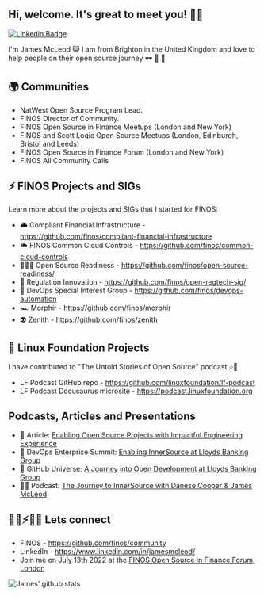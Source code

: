 ## Hi, welcome. It's great to meet you! 👋🏻

[![Linkedin Badge](https://img.shields.io/badge/-jamesmcleod-blue?style=flat-square&logo=Linkedin&logoColor=white&link=https://www.linkedin.com/in/jamesmcleod/)](https://www.linkedin.com/in/jamesmcleod/)

I'm James McLeod 😺 I am from Brighton in the United Kingdom and love to help people on their open source journey 🕶 🐳 🦀

## 🌍 Communities
- NatWest Open Source Program Lead.
- FINOS Director of Community.
- FINOS Open Source in Finance Meetups (London and New York)
- FINOS and Scott Logic Open Source Meetups (London, Edinburgh, Bristol and Leeds)
- FINOS Open Source in Finance Forum (London and New York)
- FINOS All Community Calls

## ⚡️ FINOS Projects and SIGs
Learn more about the projects and SIGs that I started for FINOS:
- 🌥 Compliant Financial Infrastructure - https://github.com/finos/compliant-financial-infrastructure
- 🌥 FINOS Common Cloud Controls - https://github.com/finos/common-cloud-controls
- ⛹🏻‍♀️ Open Source Readiness - https://github.com/finos/open-source-readiness/
- 🔐 Regulation Innovation - https://github.com/finos/open-regtech-sig/
- 🤖 DevOps Special Interest Group - https://github.com/finos/devops-automation
- 🏎 Morphir - https://github.com/finos/morphir
- 👽 Zenith - https://github.com/finos/zenith

## 👾 Linux Foundation Projects 
I have contributed to "The Untold Stories of Open Source" podcast 🎶📣
- LF Podcast GitHub repo - https://github.com/linuxfoundation/lf-podcast
- LF Podcast Docusaurus microsite - https://podcast.linuxfoundation.org

## Podcasts, Articles and Presentations
- 📖 Article: [Enabling Open Source Projects with Impactful Engineering Experience](https://www.finos.org/blog/enabling-open-source-projects-with-impactful-engineering-experience)
- 👀 DevOps Enterprise Summit: [Enabling InnerSource at Lloyds Banking Group](https://www.youtube.com/watch?v=2iVzRXEpdjs)
- 👀 GitHub Universe: [A Journey into Open Development at Lloyds Banking Group](https://www.youtube.com/watch?v=fk18IGJPGbU)
- 👂🏻 Podcast: [The Journey to InnerSource with Danese Cooper & James McLeod](https://www.youtube.com/watch?v=KyN7FxoRTZA)

## 🤜🏻⚡️🤛🏻 Lets connect 
- FINOS - https://github.com/finos/community
- LinkedIn - https://www.linkedin.com/in/jamesmcleod/
- Join me on July 13th 2022 at the [FINOS Open Source in Finance Forum, London](https://events.linuxfoundation.org/open-source-finance-forum-london/?utm_campaign=OSFF%20London%202022&utm_source=jamesemail)


![James' github stats](https://github-readme-stats.vercel.app/api?username=mcleo-d&hide=["issues"]&show_icons=true)

